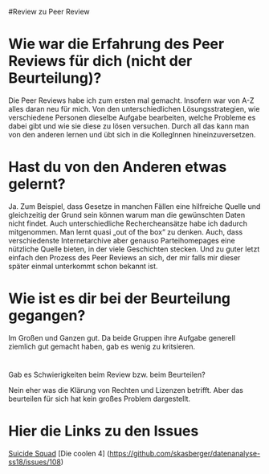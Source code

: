 #Review zu Peer Review

# Wie war die Erfahrung des Peer Reviews für dich (nicht der Beurteilung)?

Die Peer Reviews habe ich zum ersten mal gemacht. Insofern war von A-Z alles daran neu für mich. Von den unterschiedlichen Lösungsstrategien, wie verschiedene Personen dieselbe Aufgabe bearbeiten, welche Probleme es dabei gibt und wie sie diese zu lösen versuchen. Durch all das kann man von den anderen lernen und übt sich in die KollegInnen hineinzuversetzen. 

# Hast du von den Anderen etwas gelernt?

Ja. Zum Beispiel, dass Gesetze in manchen Fällen eine hilfreiche Quelle und gleichzeitig der Grund sein können warum man die gewünschten Daten nicht findet. Auch unterschiedliche Rechercheansätze habe ich dadurch mitgenommen. Man lernt quasi „out of the box“ zu denken. Auch, dass verschiedenste Internetarchive aber genauso Parteihomepages eine nützliche Quelle bieten, in der viele Geschichten stecken. Und zu guter letzt einfach den Prozess des Peer Reviews an sich, der mir falls mir dieser später einmal unterkommt schon bekannt ist.

# Wie ist es dir bei der Beurteilung gegangen?

Im Großen und Ganzen gut. Da beide Gruppen ihre Aufgabe generell ziemlich gut gemacht haben, gab es wenig zu kritsieren.
# 
Gab es Schwierigkeiten beim Review bzw. beim Beurteilen?

Nein eher was die Klärung von Rechten und Lizenzen betrifft. Aber das beurteilen für sich hat kein großes Problem dargestellt.

# Hier die Links zu den Issues
[Suicide Squad](https://github.com/skasberger/datenanalyse-ss18/issues/108)
[Die coolen 4] (https://github.com/skasberger/datenanalyse-ss18/issues/108)
